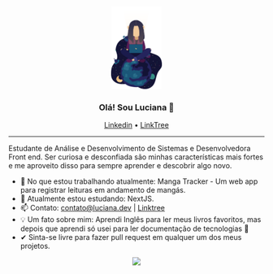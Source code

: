 <div align="center">
<a href="https://luciana.dev">
    <img src="https://github.com/Luciana-Santos/Lucianadss-portfolio/blob/main/src/assets/img/sobre-section.png?raw=true" alt="Logo" width="100">
</a>
</div>

<h3 align="center">Olá! Sou Luciana 👋</h3>
<p align="center">
  <a href="https://www.linkedin.com/in/luciana-dss">Linkedin</a> •
  <a href="https://linktr.ee/Lucianadss">LinkTree</a>
</p>

---

Estudante de Análise e Desenvolvimento de Sistemas e Desenvolvedora Front end. Ser curiosa e desconfiada são minhas características mais fortes e me aproveito disso para sempre aprender e descobrir algo novo.

- 🔎 No que estou trabalhando atualmente: Manga Tracker - Um web app para registrar leituras em andamento de mangás.
- 🚀 Atualmente estou estudando: NextJS.
- 📫 Contato: contato@luciana.dev | [Linktree](https://linktr.ee/Lucianadss)
- 💡 Um fato sobre mim: Aprendi Inglês para ler meus livros favoritos, mas depois que aprendi só usei para ler documentação de tecnologias 🤡
- ✔ Sinta-se livre para fazer pull request em qualquer um dos meus projetos.


<!-- <div align="center">
  <a href="https://github.com/luciana-santos">
  <img height="180em"  width="45%" src="https://github-readme-stats.vercel.app/api?username=Luciana-santos&show_icons=true&theme=catppuccin_mocha&include_all_commits=true&count_private=true"/>
  <img height="180em"  width="45%" src="http://github-readme-streak-stats.herokuapp.com?user=luciana-santos&theme=catppuccin_mocha"/>
</div> -->

<p align="center">
  <img src="https://github-profile-trophy.vercel.app/?username=luciana-santos&theme=darkhub&row=1&no-bg=true&column=6&margin-w=20&margin-h=20" />
</p>


